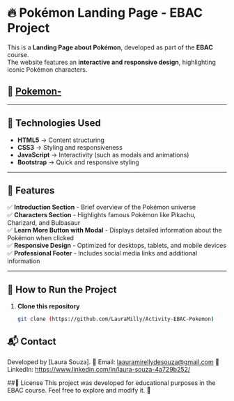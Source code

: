 # 🔥 Pokémon Landing Page - EBAC Project

This is a **Landing Page about Pokémon**, developed as part of the **EBAC** course.  
The website features an **interactive and responsive design**, highlighting iconic Pokémon characters.

## 📸 [Pokemon-](https://github.com/user-attachments/assets/b32463fb-c578-4f36-8a6a-849aefbbb793)



---

## 🚀 Technologies Used

- **HTML5** → Content structuring  
- **CSS3** → Styling and responsiveness  
- **JavaScript** → Interactivity (such as modals and animations)  
- **Bootstrap** → Quick and responsive styling  

---

## 📌 Features

✅ **Introduction Section** - Brief overview of the Pokémon universe  
✅ **Characters Section** - Highlights famous Pokémon like Pikachu, Charizard, and Bulbasaur  
✅ **Learn More Button with Modal** - Displays detailed information about the Pokémon when clicked  
✅ **Responsive Design** - Optimized for desktops, tablets, and mobile devices  
✅ **Professional Footer** - Includes social media links and additional information  

---

## 📂 How to Run the Project

1. **Clone this repository**  
   ```bash
   git clone (https://github.com/LauraMilly/Activity-EBAC-Pokemon)

 ## 📬 Contact
Developed by [Laura Souza].
📧 Email: laauramirellydesouza@gmail.com
💼 LinkedIn: https://www.linkedin.com/in/laura-souza-4a729b252/

##📜 License
This project was developed for educational purposes in the EBAC course. Feel free to explore and modify it. 🚀


